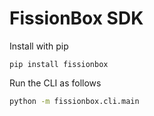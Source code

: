 
# FissionBox SDK

Install with pip
```
pip install fissionbox
```

Run the CLI as follows
```bash
python -m fissionbox.cli.main
```

